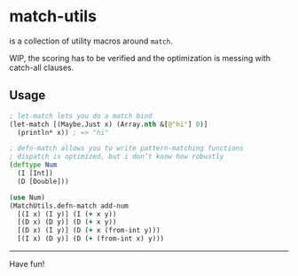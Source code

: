 # match-utils

is a collection of utility macros around `match`.

WIP, the scoring has to be verified and the optimization is messing with
catch-all clauses.

## Usage

```clojure
; let-match lets you do a match bind
(let-match [(Maybe.Just x) (Array.nth &[@"hi"] 0)]
  (println* x)) ; => "hi"

; defn-match allows you to write pattern-matching functions
; dispatch is optimized, but i don’t know how robustly
(deftype Num
  (I [Int])
  (D [Double]))

(use Num)
(MatchUtils.defn-match add-num
  [(I x) (I y)] (I (+ x y))
  [(D x) (D y)] (D (+ x y))
  [(D x) (I y)] (D (+ x (from-int y)))
  [(I x) (D y)] (D (+ (from-int x) y)))
```

<hr/>

Have fun!
